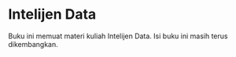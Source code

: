 # Intelijen Data

Buku ini memuat materi kuliah Intelijen Data. Isi buku ini masih terus
dikembangkan.

